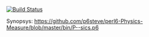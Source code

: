 [![Build Status](https://travis-ci.org/p6steve/perl6-Physics-Measure.svg?branch=master)](https://travis-ci.org/p6steve/perl6-Physics-Measure)

Synopsys:
https://github.com/p6steve/perl6-Physics-Measure/blob/master/bin/P--sics.p6
